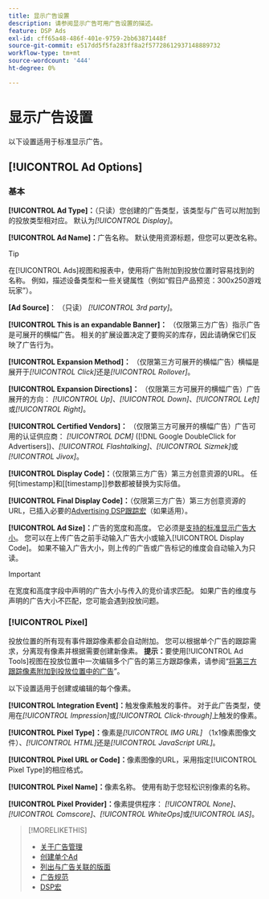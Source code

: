 ```yaml
---
title: 显示广告设置
description: 请参阅显示广告可用广告设置的描述。
feature: DSP Ads
exl-id: cff65a48-486f-401e-9759-2bb63871448f
source-git-commit: e517dd5f5fa283ff8a2f57728612937148889732
workflow-type: tm+mt
source-wordcount: '444'
ht-degree: 0%

---
```


# 显示广告设置

以下设置适用于标准显示广告。

## [!UICONTROL Ad Options]

### 基本

**[!UICONTROL Ad Type]：**（只读）您创建的广告类型，该类型与广告可以附加到的投放类型相对应。 默认为&#x200B;*[!UICONTROL Display]*。

**[!UICONTROL Ad Name]：**&#x200B;广告名称。 默认使用资源标题，但您可以更改名称。

>[!TIP]
>
> 在[!UICONTROL Ads]视图和报表中，使用将广告附加到投放位置时容易找到的名称。 例如，描述设备类型和一些关键属性（例如“假日产品预览：300x250游戏玩家”）。

**\[Ad Source\]**： （只读） *[!UICONTROL 3rd party]*。

**[!UICONTROL This is an expandable Banner]：** （仅限第三方广告）指示广告是可展开的横幅广告。 相关的扩展设置决定了要购买的库存，因此请确保它们反映了广告行为。

**[!UICONTROL Expansion Method]：** （仅限第三方可展开的横幅广告）横幅是展开于&#x200B;*[!UICONTROL Click]*&#x200B;还是&#x200B;*[!UICONTROL Rollover]*。

**[!UICONTROL Expansion Directions]：** （仅限第三方可展开的横幅广告）广告展开的方向： *[!UICONTROL Up]*、*[!UICONTROL Down]*、*[!UICONTROL Left]*&#x200B;或&#x200B;*[!UICONTROL Right]*。

**[!UICONTROL Certified Vendors]：** （仅限第三方可展开的横幅广告）广告可用的认证供应商： *[!UICONTROL DCM]* ([!DNL Google DoubleClick for Advertisers])、*[!UICONTROL Flashtalking]*、*[!UICONTROL Sizmek]*&#x200B;或&#x200B;*[!UICONTROL Jivox]*。

**[!UICONTROL Display Code]：**（仅限第三方广告）第三方创意资源的URL。 任何[timestamp]和[[timestamp]]参数都被替换为实际值。

**[!UICONTROL Final Display Code]：**（仅限第三方广告）第三方创意资源的URL，已插入必要的[Advertising DSP跟踪宏](/help/dsp/campaign-management/macros.md)（如果适用）。

**[!UICONTROL Ad Size]：**&#x200B;广告的宽度和高度。 它必须是[支持的标准显示广告大小](ad-specs.md)。 您可以在上传广告之前手动输入广告大小或输入[!UICONTROL Display Code]。 如果不输入广告大小，则上传的广告或广告标记的维度会自动输入为只读。

>[!IMPORTANT]
>
> 在宽度和高度字段中声明的广告大小与传入的竞价请求匹配。 如果广告的维度与声明的广告大小不匹配，您可能会遇到投放问题。

### [!UICONTROL Pixel]

投放位置的所有现有事件跟踪像素都会自动附加。 您可以根据单个广告的跟踪需求，分离现有像素并根据需要创建新像素。 **提示：**&#x200B;要使用[!UICONTROL Ad Tools]视图在投放位置中一次编辑多个广告的第三方跟踪像素，请参阅“[将第三方跟踪像素附加到投放位置中的广告](/help/dsp/campaign-management/ads/ad-attach-to-placement.md#attach-pixels-ads)”。

以下设置适用于创建或编辑的每个像素。

**[!UICONTROL Integration Event]：**&#x200B;触发像素触发的事件。 对于此广告类型，使用在&#x200B;*[!UICONTROL Impression]*&#x200B;或&#x200B;*[!UICONTROL Click-through]*&#x200B;上触发的像素。

**[!UICONTROL Pixel Type]：**&#x200B;像素是&#x200B;*[!UICONTROL IMG URL]* （1x1像素图像文件）、*[!UICONTROL HTML]*&#x200B;还是&#x200B;*[!UICONTROL JavaScript URL]*。

**[!UICONTROL Pixel URL or Code]：**&#x200B;像素图像的URL，采用指定[!UICONTROL Pixel Type]的相应格式。

**[!UICONTROL Pixel Name]：**&#x200B;像素名称。 使用有助于您轻松识别像素的名称。

**[!UICONTROL Pixel Provider]：**&#x200B;像素提供程序： *[!UICONTROL None]*、*[!UICONTROL Comscore]*、*[!UICONTROL WhiteOps]*&#x200B;或&#x200B;*[!UICONTROL IAS]*。

>[!MORELIKETHIS]
>
>* [关于广告管理](ad-about.md)
>* [创建单个Ad](ad-create.md)
>* [列出与广告关联的版面](ad-list-placements.md)
>* [广告规范](ad-specs.md)
>* [DSP宏](/help/dsp/campaign-management/macros.md)
